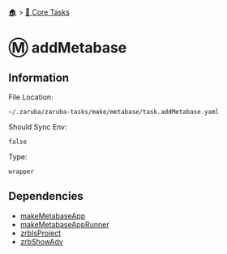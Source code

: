 <!--startTocHeader-->
[🏠](../README.md) > [🥝 Core Tasks](README.md)
# Ⓜ️ addMetabase
<!--endTocHeader-->

## Information

File Location:

    ~/.zaruba/zaruba-tasks/make/metabase/task.addMetabase.yaml

Should Sync Env:

    false

Type:

    wrapper


## Dependencies

* [makeMetabaseApp](make-metabase-app.md)
* [makeMetabaseAppRunner](make-metabase-app-runner.md)
* [zrbIsProject](zrb-is-project.md)
* [zrbShowAdv](zrb-show-adv.md)
<!--startTocSubtopic-->

<!--endTocSubtopic-->